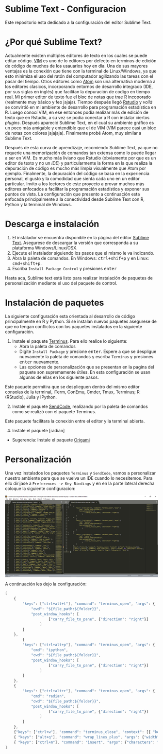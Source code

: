 # Sublime Text - Configuracion

Este repositorio esta dedicado a la configuración del editor Sublime Text.

# ¿Por qué Sublime Text?
Actualmente existen múltiples editores de texto en los cuales se puede editar código. [VIM](https://www.vim.org/) es uno de lo editores por defecto en terminos de edición de código de muchos de los usauarios hoy en día. Una de sus mayores ventajas es la conexión que tiene con la terminal de Linux/Windows, ya que esto minimiza el uso del ratón del computador agilizando las tareas con el pasar del tiempo. Otros editores como [Atom](https://atom.io/) son una alternativa moderna a los editores clasicos, incorporando entornos de desarrollo integrado (IDE, por sus siglas en inglés) que facilitan la depuración de codigo en tiempo real. Mi primer editor de texto fue el bloc de notas que trae [R](https://cran.r-project.org/) incoporado (realmente muy básico y feo jajaja). Tiempo después llegó [Rstudio](https://rstudio.com/products/rstudio/download/) y *voilà* se convirtió en mi ambiente de desarrollo para programación estadística en R. Luego conocí VIM, en ese entonces podía realizar más de edición de texto que en Rstudio, a su vez se podía conectar a R con instalar ciertos *plugins*. Después apareció Sublime Text, en el cual su ambiente gráfico es un poco más amigable y entendible que el de VIM (VIM parece casi un bloc de notas con colores jajajaja). Finalmente probé Atom, muy similar a Sublime Text. 

Después de esta curva de aprendizaje, recomiendo Sublime Text, ya que no requerie una memorización de comandos tan extensa como lo puede llegar a ser en VIM. Es mucho más liviano que Rstudio (obviamente por que es un editor de texto y no un *IDE*) y particularmente la forma en la que realiza la depuración de código es mucho más limpia visualmente que Atom por ejemplo. Finalmente, la depuración del código se basa en la experiencia personal, el gusto y la comodidad que sienta cada uno en un editor particular. Invito a los lectores de este proyecto a provar muchos más editores enfocados a facilitar la programación estadística y exponer sus puntos de vista. La configuración que presento a continuación esta enfocada principalmente a la conectividad desde Sublime Text con R, Python y la terminal de Windows.


# Descarga e instalación

1. El instalador se encuentra disponible en la página del editor [Sublime Text](https://www.sublimetext.com/3). Asegurese de descargar la versión que corresponda a su plataforma Windows/Linux/OSX.
2. Ejecute el instalador siguiendo los pasos que el mismo le va indicando. 
3. Abra la paleta de comandos. En Windows: <kbd>ctrl+shif+p</kbd>  y en Linux: <kbd>cmd+shift+p</kbd>.
4. Escriba `Install Package Control` y presiones <kbd>enter</kbd>

Hasta aca, Sublime text está listo para realizar instalación de paquetes de personalización mediante el uso del paquete de control.

# Instalación de paquetes

La siguiente configuración esta orientada al desarrollo de código principalmente en R y Python. Si se instalan nuevos paquetes asegurese de que no tengan conflictos con los paquetes instalados en la siguiente configuración.

1. Instale el paquete [Terminus](https://github.com/randy3k/Terminus). Para ello realice lo siguiente:
    * Abra la paleta de comandos
    * Digite `Install Package` y presione <kbd>enter</kbd>. Espere a que se despligue nuevamente la paleta de comandos y escriba `Terminus` y presiones <kbd>enter</kbd> nuevamente.
    * Las opciones de personalización que se presentan en la pagina del paquete son supremamente útiles. En esta configuración se usan algunas de ellas en los siguiente pasos.

Este paquete permitira que se desplieguen dentro del mismo editor consolas de la terminal, iTerm, ConEmu, Cmder, Tmux, Terminus; R (RStudio), Julia y  IPython.

2. Instale el paquete [SendCode](https://github.com/randy3k/SendCode), realizando por la paleta de comandos como se realizó con el paquete Terminus.

Este paquete facilitara la conexión entre el editor y la terminal abierta.

4. Instale el paquete [radian]

* Sugerencia: Instale el paquete [Origami](https://github.com/SublimeText/Origami)

# Personalización

Una vez instalados los paquetes `Terminus` y `SendCode`, vamos a personalizar nuestro ambiente para que se vuelva un IDE cuando lo necesitemos. Para ello dirijase a `Preferences -> Key Bindings` y en en la parte lateral derecha coloque la siguiente configuracion:

<img src="personalizacion.PNG" style="vertical-align:middle"></img>


A continuación les dejo la configuración:


```javascript
[
    { 
        "keys": ["ctrl+alt+t"], "command": "terminus_open", "args": {
            "cwd": "${file_path:${folder}}",
            "post_window_hooks": [
                    ["carry_file_to_pane", {"direction": "right"}]
                ]
        }
    },
        { 
        "keys": ["ctrl+alt+p"], "command": "terminus_open", "args": {
            "cmd": "ipython",
            "cwd": "${file_path:${folder}}",
            "post_window_hooks": [
                    ["carry_file_to_pane", {"direction": "right"}]
                ]
        }
    },
    { 
        "keys": ["ctrl+alt+r"], "command": "terminus_open", "args": {
            "cmd": "radian",
            "cwd": "${file_path:${folder}}",
            "post_window_hooks": [
                    ["carry_file_to_pane", {"direction": "right"}]
                ]
        }
    },
    {"keys": ["ctrl+w"], "command": "terminus_close", "context": [{ "key": "terminus_view"}]},
    { "keys": ["alt+q"], "command": "wrap_lines_plus", "args": {"width": 80, "word_wrap": "auto"} },
    { "keys": ["ctrl+m"], "command": "insert", "args": {"characters": " %>% "}}
]
```







